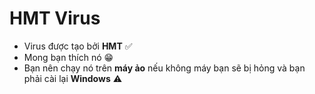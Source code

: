 # HMT Virus
- Virus được tạo bởi **HMT** ✅
- Mong bạn thích nó 😁
- Bạn nên chạy nó trên **máy ảo** nếu không máy bạn sẽ bị hỏng và bạn phải cài lại **Windows** ⚠️
